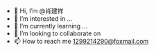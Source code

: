 - 👋 Hi, I’m @肖建祥
- 👀 I’m interested in ...
- 🌱 I’m currently learning ...
- 💞️ I’m looking to collaborate on 
- 📫 How to reach me 1299214290@foxmail.com

<!---
jianxiang-xiao/jianxiang-xiao is a ✨ special ✨ repository because its `README.md` (this file) appears on your GitHub profile.
You can click the Preview link to take a look at your changes.
--->

